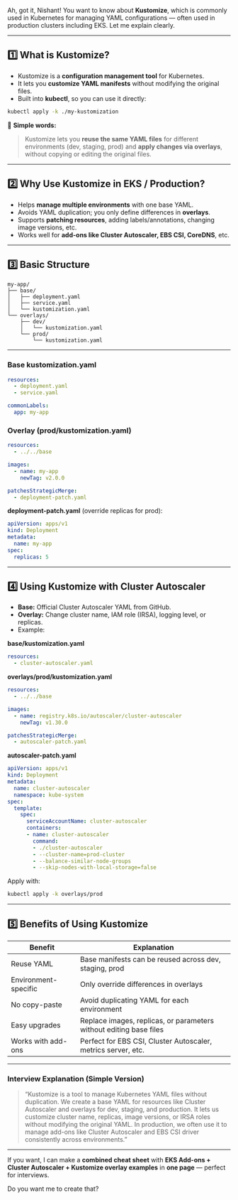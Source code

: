 Ah, got it, Nishant! You want to know about **Kustomize**, which is commonly used in Kubernetes for managing YAML configurations — often used in production clusters including EKS. Let me explain clearly.

---

## **1️⃣ What is Kustomize?**

* Kustomize is a **configuration management tool** for Kubernetes.
* It lets you **customize YAML manifests** without modifying the original files.
* Built into **kubectl**, so you can use it directly:

```bash
kubectl apply -k ./my-kustomization
```

📘 **Simple words:**

> Kustomize lets you **reuse the same YAML files** for different environments (dev, staging, prod) and **apply changes via overlays**, without copying or editing the original files.

---

## **2️⃣ Why Use Kustomize in EKS / Production?**

* Helps **manage multiple environments** with one base YAML.
* Avoids YAML duplication; you only define differences in **overlays**.
* Supports **patching resources**, adding labels/annotations, changing image versions, etc.
* Works well for **add-ons like Cluster Autoscaler, EBS CSI, CoreDNS**, etc.

---

## **3️⃣ Basic Structure**

```
my-app/
├── base/
│   ├── deployment.yaml
│   ├── service.yaml
│   └── kustomization.yaml
└── overlays/
    ├── dev/
    │   └── kustomization.yaml
    └── prod/
        └── kustomization.yaml
```

---

### **Base kustomization.yaml**

```yaml
resources:
  - deployment.yaml
  - service.yaml

commonLabels:
  app: my-app
```

### **Overlay (prod/kustomization.yaml)**

```yaml
resources:
  - ../../base

images:
  - name: my-app
    newTag: v2.0.0

patchesStrategicMerge:
  - deployment-patch.yaml
```

**deployment-patch.yaml** (override replicas for prod):

```yaml
apiVersion: apps/v1
kind: Deployment
metadata:
  name: my-app
spec:
  replicas: 5
```

---

## **4️⃣ Using Kustomize with Cluster Autoscaler**

* **Base:** Official Cluster Autoscaler YAML from GitHub.
* **Overlay:** Change cluster name, IAM role (IRSA), logging level, or replicas.
* Example:

**base/kustomization.yaml**

```yaml
resources:
  - cluster-autoscaler.yaml
```

**overlays/prod/kustomization.yaml**

```yaml
resources:
  - ../../base

images:
  - name: registry.k8s.io/autoscaler/cluster-autoscaler
    newTag: v1.30.0

patchesStrategicMerge:
  - autoscaler-patch.yaml
```

**autoscaler-patch.yaml**

```yaml
apiVersion: apps/v1
kind: Deployment
metadata:
  name: cluster-autoscaler
  namespace: kube-system
spec:
  template:
    spec:
      serviceAccountName: cluster-autoscaler
      containers:
      - name: cluster-autoscaler
        command:
        - ./cluster-autoscaler
        - --cluster-name=prod-cluster
        - --balance-similar-node-groups
        - --skip-nodes-with-local-storage=false
```

Apply with:

```bash
kubectl apply -k overlays/prod
```

---

## **5️⃣ Benefits of Using Kustomize**

| Benefit              | Explanation                                                        |
| -------------------- | ------------------------------------------------------------------ |
| Reuse YAML           | Base manifests can be reused across dev, staging, prod             |
| Environment-specific | Only override differences in overlays                              |
| No copy-paste        | Avoid duplicating YAML for each environment                        |
| Easy upgrades        | Replace images, replicas, or parameters without editing base files |
| Works with add-ons   | Perfect for EBS CSI, Cluster Autoscaler, metrics server, etc.      |

---

### **Interview Explanation (Simple Version)**

> “Kustomize is a tool to manage Kubernetes YAML files without duplication.
> We create a base YAML for resources like Cluster Autoscaler and overlays for dev, staging, and production.
> It lets us customize cluster name, replicas, image versions, or IRSA roles without modifying the original YAML.
> In production, we often use it to manage add-ons like Cluster Autoscaler and EBS CSI driver consistently across environments.”

---

If you want, I can make a **combined cheat sheet** with **EKS Add-ons + Cluster Autoscaler + Kustomize overlay examples** in **one page** — perfect for interviews.

Do you want me to create that?
